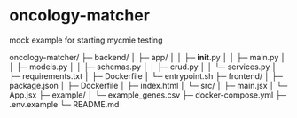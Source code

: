 # oncology-matcher
mock example for starting mycmie testing

oncology-matcher/
├─ backend/
│  ├─ app/
│  │  ├─ __init__.py
│  │  ├─ main.py
│  │  ├─ models.py
│  │  ├─ schemas.py
│  │  ├─ crud.py
│  │  └─ services.py
│  ├─ requirements.txt
│  ├─ Dockerfile
│  └─ entrypoint.sh
├─ frontend/
│  ├─ package.json
│  ├─ Dockerfile
│  ├─ index.html
│  └─ src/
│     ├─ main.jsx
│     └─ App.jsx
├─ example/
│  └─ example_genes.csv
├─ docker-compose.yml
├─ .env.example
└─ README.md
